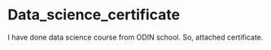 # Data_science_certificate
I have done data science course from ODIN school. So, attached certificate.
